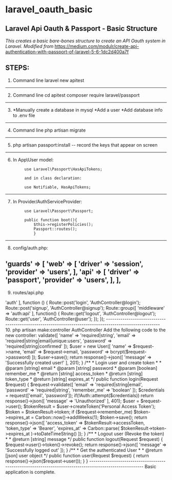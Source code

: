 # laravel_oauth_basic
##  Laravel Api Oauth & Passport - Basic Structure

*This creates a basic bare-bones structure to create an API Oauth system in Laravel. Modified from* https://medium.com/modulr/create-api-authentication-with-passport-of-laravel-5-6-1dc2d400a7f 

STEPS:
--------------------------------------------------------------------------------------------------------
1. Command line
			laravel new apitest 
--------------------------------------------------------------------------------------------------------
2. Command line 
			cd apitest
			composer require laravel/passport
--------------------------------------------------------------------------------------------------------
3. *Manually create a database in mysql
*Add a user
*Add database info to .env file
--------------------------------------------------------------------------------------------------------
4. Command line 
			php artisan migrate
--------------------------------------------------------------------------------------------------------
5. php artisan passport:install  -- record the keys that appear on screen
--------------------------------------------------------------------------------------------------------
6. In App\User model:
	
			use Laravel\Passport\HasApiTokens;

			and in class declaration: 

			use Notifiable, HasApiTokens;
--------------------------------------------------------------------------------------------------------
7. In Provider/AuthServiceProvider:

			use Laravel\Passport\Passport;

			public function boot(){
				$this->registerPolicies();
				Passport::routes();
		    	}
--------------------------------------------------------------------------------------------------------
8. config/auth.php:

'guards' => [
    'web' => [
	'driver' => 'session',
	'provider' => 'users',
    ],
    'api' => [
	'driver' => 'passport',
	'provider' => 'users',
    ],
],
--------------------------------------------------------------------------------------------------------
9. routes/api.php

<?php

use Illuminate\Http\Request;

Route::group([
    'prefix' => 'auth'
], function () {
    Route::post('login', 'AuthController@login');
    Route::post('signup', 'AuthController@signup');
  
    Route::group([
      'middleware' => 'auth:api'
    ], function() {
        Route::get('logout', 'AuthController@logout');
        Route::get('user', 'AuthController@user');
    });
});

--------------------------------------------------------------------------------------------------------
10.  php artisan make:controller AuthController



Add the following code to the new controller:

<?php

namespace App\Http\Controllers;

use Illuminate\Http\Request;
use Illuminate\Support\Facades\Auth;
use Carbon\Carbon;
use App\User;

class AuthController extends Controller
{
    /**
     * Create user
     *
     * @param  [string] name
     * @param  [string] email
     * @param  [string] password
     * @param  [string] password_confirmation
     * @return [string] message
     */
    public function signup(Request $request)
    {
        $request->validate([
            'name' => 'required|string',
            'email' => 'required|string|email|unique:users',
            'password' => 'required|string|confirmed'
        ]);

        $user = new User([
            'name' => $request->name,
            'email' => $request->email,
            'password' => bcrypt($request->password)
        ]);

        $user->save();

        return response()->json([
            'message' => 'Successfully created user!'
        ], 201);
    }
  
    /**
     * Login user and create token
     *
     * @param  [string] email
     * @param  [string] password
     * @param  [boolean] remember_me
     * @return [string] access_token
     * @return [string] token_type
     * @return [string] expires_at
     */
    public function login(Request $request)
    {
        $request->validate([
            'email' => 'required|string|email',
            'password' => 'required|string',
            'remember_me' => 'boolean'
        ]);

        $credentials = request(['email', 'password']);

        if(!Auth::attempt($credentials))
            return response()->json([
                'message' => 'Unauthorized'
            ], 401);

        $user = $request->user();

        $tokenResult = $user->createToken('Personal Access Token');
        $token = $tokenResult->token;

        if ($request->remember_me)
            $token->expires_at = Carbon::now()->addWeeks(1);

        $token->save();

        return response()->json([
            'access_token' => $tokenResult->accessToken,
            'token_type' => 'Bearer',
            'expires_at' => Carbon::parse(
                $tokenResult->token->expires_at
            )->toDateTimeString()
        ]);
    }
  
    /**
     * Logout user (Revoke the token)
     *
     * @return [string] message
     */
    public function logout(Request $request)
    {
        $request->user()->token()->revoke();

        return response()->json([
            'message' => 'Successfully logged out'
        ]);
    }
  
    /**
     * Get the authenticated User
     *
     * @return [json] user object
     */
    public function user(Request $request)
    {
        return response()->json($request->user());
    }
}



--------------------------------------------------------------------------------------------------------



Basic application is complete. 













	
